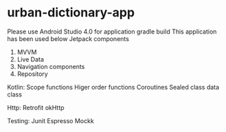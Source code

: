 # urban-dictionary-app
Please use Android Studio 4.0 for application gradle build
This application has been used below Jetpack components
1. MVVM
2. Live Data
3. Navigation components
4. Repository

Kotlin:
Scope functions
Higer order functions
Coroutines
Sealed class
data class

Http:
Retrofit
okHttp

Testing:
Junit
Espresso
Mockk

